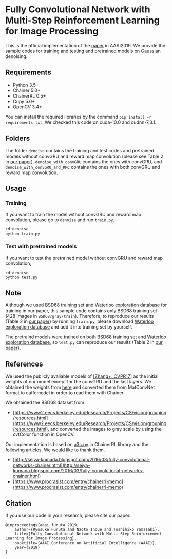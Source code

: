# Fully Convolutional Network with Multi-Step Reinforcement Learning for Image Processing
This is the official implementation of the [paper](https://www.hal.t.u-tokyo.ac.jp/~furuta/pub/fcn_rl/fcn_rl.html) in AAAI2019.
We provide the sample codes for training and testing and pretrained models on Gaussian denoising.

## Requirements
- Python 3.5+
- Chainer 5.0+
- ChainerRL 0.5+
- Cupy 5.0+
- OpenCV 3.4+

You can install the required libraries by the command `pip install -r requirements.txt`.
We checked this code on cuda-10.0 and cudnn-7.3.1.

## Folders
The folder `denoise` contains the training and test codes and pretrained models without convGRU and reward map convolution (please see Table 2 in [our paper](https://arxiv.org/abs/1811.04323)).
`denoise_with_convGRU` contains the ones with convGRU, and `denoise_with_convGRU_and_RMC` contains the ones with both convGRU and reward map convolution.

## Usage

### Training
If you want to train the model without convGRU and reward map convolution, please go to `denoise` and run `train.py`.
```
cd denoise
python train.py
```

### Test with pretrained models
If you want to test the pretrained model without convGRU and reward map convolution,
```
cd denoise
python test.py
```

## Note
Although we used BSD68 training set and [Waterloo exploration database](https://ece.uwaterloo.ca/~k29ma/exploration/) for training in our paper, this sample code contains only BSD68 training set (428 images in `BSD68/gray/train`).
Therefore, to reproduce our results (Table 2 in [our paper](https://arxiv.org/abs/1811.04323)) by running `train.py`, please download [Waterloo exploration database](https://ece.uwaterloo.ca/~k29ma/exploration/) and add it into training set by yourself.

The pretraind models were trained on both BSD68 training set and [Waterloo exploration database](https://ece.uwaterloo.ca/~k29ma/exploration/), so `test.py` can reproduce our results (Table 2 in [our paper](https://arxiv.org/abs/1811.04323)).

## References
We used the publicly avaliable models of [[Zhang+, CVPR17]](http://openaccess.thecvf.com/content_cvpr_2017/html/Zhang_Learning_Deep_CNN_CVPR_2017_paper.html) as the initial weights of our model except for the convGRU and the last layers. We obtained the weights from [here](https://github.com/cszn/DnCNN) and converted them from MatConvNet format to caffemodel in order to read them with Chainer.

We obtained the BSD68 dataset from
- [https://www2.eecs.berkeley.edu/Research/Projects/CS/vision/grouping/resources.html](https://www2.eecs.berkeley.edu/Research/Projects/CS/vision/grouping/resources.html),
and converted the images to gray scale by using the cvtColor function in OpenCV.

Our implementation is based on [a3c.py](https://github.com/chainer/chainerrl/blob/master/chainerrl/agents/a3c.py) in ChainerRL library and the following articles. We would like to thank them.
- [http://seiya-kumada.blogspot.com/2016/03/fully-convolutional-networks-chainer.html](http://seiya-kumada.blogspot.com/2016/03/fully-convolutional-networks-chainer.html)
- [https://www.procrasist.com/entry/chainerrl-memo](https://www.procrasist.com/entry/chainerrl-memo)

## Citation
If you use our code in your research, please cite our paper.
```
@inproceedings{aaai_furuta_2019,
    author={Ryosuke Furuta and Naoto Inoue and Toshihiko Yamasaki},
    title={Fully Convolutional Network with Multi-Step Reinforcement Learning for Image Processing},
    booktitle={AAAI Conference on Artificial Intelligence (AAAI)},
    year={2019}
}
```
